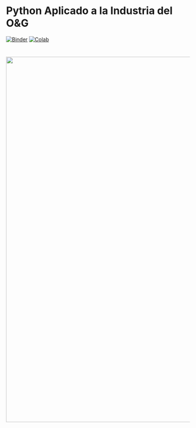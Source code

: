 # Python Aplicado a la Industria del O&G

[![Binder](https://mybinder.org/badge.svg)](https://hub.gke2.mybinder.org/user/enriquemezav-sp-pythonappliedog-486wh4eq/notebooks/notebook/ws_spwlaunisc.ipynb)
[![Colab](https://colab.research.google.com/assets/colab-badge.svg)](https://github.com/enriquemezav/spwlaunisc/blob/master/notebook/ws_spwlaunisc.ipynb)

<H1 align="center"><img src="https://i.ibb.co/0GKk29s/Dise-o-sin-t-tulo.png" width = 1000></H1>
